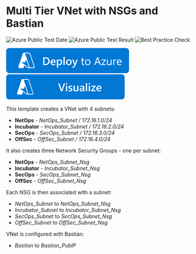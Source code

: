 # Multi Tier VNet with NSGs and Bastian

![Azure Public Test Date](https://azurequickstartsservice.blob.core.windows.net/badges/quickstarts/microsoft.network/nsg-dmz-in-vnet/PublicLastTestDate.svg)
![Azure Public Test Result](https://azurequickstartsservice.blob.core.windows.net/badges/quickstarts/microsoft.network/nsg-dmz-in-vnet/PublicDeployment.svg)
![Best Practice Check](https://azurequickstartsservice.blob.core.windows.net/badges/quickstarts/microsoft.network/nsg-dmz-in-vnet/BestPracticeResult.svg)

[![Deploy To Azure](https://raw.githubusercontent.com/Azure/azure-quickstart-templates/master/1-CONTRIBUTION-GUIDE/images/deploytoazure.svg?sanitize=true)](https://portal.azure.com/#create/Microsoft.Template/uri/https://raw.githubusercontent.com/gyaansastra/Attack-Defence-Lab/main/armtemplates/vnet/template.json)
[![Visualize](https://raw.githubusercontent.com/Azure/azure-quickstart-templates/master/1-CONTRIBUTION-GUIDE/images/visualizebutton.svg?sanitize=true)](http://armviz.io/#/?load=https://raw.githubusercontent.com/gyaansastra/Attack-Defence-Lab/main/armtemplates/vnet/template.json)

This template creates a VNet with 4 subnets:

* **NetOps** - _NetOps_Subnet / 172.16.1.0/24_
* **Incubator** - _Incubator_Subnet / 172.16.2.0/24_
* **SecOps** - _SecOps_Subnet / 172.16.3.0/24_
* **OffSec** - _OffSec_Subnet / 172.16.4.0/24_

It also creates three Network Security Groups - one per subnet:

* **NetOps** - _NetOps_Subnet_Nsg_
* **Incubator** - _Incubator_Subnet_Nsg_
* **SecOps** - _SecOps_Subnet_Nsg_
* **OffSec** - _OffSec_Subnet_Nsg_

Each NSG is then associated with a subnet:

* _NetOps_Subnet_ to _NetOps_Subnet_Nsg_
* _Incubator_Subnet_ to _Incubator_Subnet_Nsg_
* _SecOps_Subnet_ to _SecOps_Subnet_Nsg_
* _OffSec_Subnet_ to _OffSec_Subnet_Nsg_

VNet is configured with Bastian:

* _Bastion_ to _Bastion_PubIP_